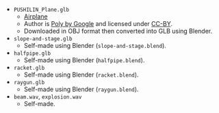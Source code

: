 - `PUSHILIN_Plane.glb`
    - [Airplane](https://poly.google.com/view/8VysVKMXN2J)
    - Author is [Poly by Google](https://poly.google.com/user/4aEd8rQgKu2) and licensed under [CC-BY](https://creativecommons.org/licenses/by/3.0/legalcode).
    - Downloaded in OBJ format then converted into GLB using Blender.
- `slope-and-stage.glb`
    - Self-made using Blender (`slope-and-stage.blend`).
- `halfpipe.glb`
    - Self-made using Blender (`halfpipe.blend`).
- `racket.glb`
    - Self-made using Blender (`racket.blend`).
- `raygun.glb`
    - Self-made using Blender (`raygun.blend`).
- `beam.wav`, `explosion.wav`
    - Self-made.